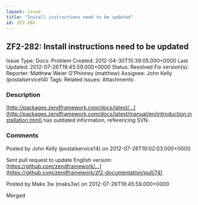 ```yaml
---
layout: issue
title: "Install instructions need to be updated"
id: ZF2-282
---
```


ZF2-282: Install instructions need to be updated
------------------------------------------------

 Issue Type: Docs: Problem Created: 2012-04-30T15:39:05.000+0000 Last Updated: 2012-07-26T19:45:59.000+0000 Status: Resolved Fix version(s): 
 Reporter:  Matthew Weier O'Phinney (matthew)  Assignee:  John Kelly (postalservice14)  Tags: 
 Related issues: 
 Attachments: 
### Description

[http://packages.zendframework.com/docs/latest/…](http://packages.zendframework.com/docs/latest/manual/en/introduction.installation.html) has outdated information, referencing SVN.

 

 

### Comments

Posted by John Kelly (postalservice14) on 2012-07-26T19:02:03.000+0000

Sent pull request to update English version: [https://github.com/zendframework/…](https://github.com/zendframework/zf2-documentation/pull/74)

 

 

Posted by Maks 3w (maks3w) on 2012-07-26T19:45:59.000+0000

Merged

 

 